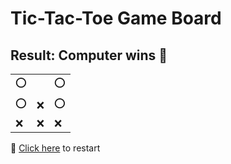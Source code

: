 # Tic-Tac-Toe Game Board
## Result: Computer wins 🤖
|   |   |   |
|---|---|---|
|⭕ |  |⭕ |
|⭕ |❌ |⭕ |
|❌ |❌ |❌ |

🔄 [Click here](EEEEEEEEE.md) to restart